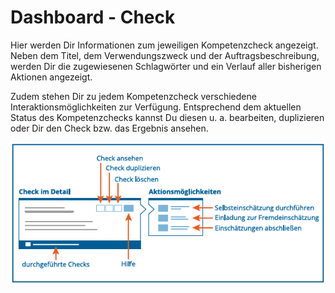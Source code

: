 # Dashboard - Check

Hier werden Dir Informationen zum jeweiligen Kompetenzcheck angezeigt.
Neben dem Titel, dem Verwendungszweck und der Auftragsbeschreibung,
werden Dir die zugewiesenen Schlagwörter und ein Verlauf aller
bisherigen Aktionen angezeigt.

Zudem stehen Dir zu jedem Kompetenzcheck verschiedene
Interaktionsmöglichkeiten zur Verfügung. Entsprechend dem aktuellen
Status des Kompetenzchecks kannst Du diesen u. a. bearbeiten,
duplizieren oder Dir den Check bzw. das Ergebnis ansehen.

![KWST-Band 9, Seite 27 (Abb. 11)](media/dashboard-check.png)
